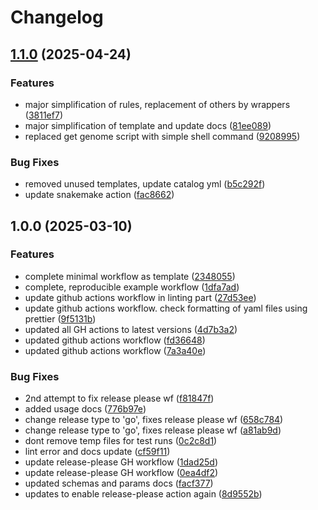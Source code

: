 # Changelog

## [1.1.0](https://github.com/MPUSP/snakemake-workflow-template/compare/v1.0.0...v1.1.0) (2025-04-24)


### Features

* major simplification of rules, replacement of others by wrappers ([3811ef7](https://github.com/MPUSP/snakemake-workflow-template/commit/3811ef796df4fe38fb7161f9a1b06fac9db86d5b))
* major simplification of template and update docs ([81ee089](https://github.com/MPUSP/snakemake-workflow-template/commit/81ee08989857366893593a333615523f05295f87))
* replaced get genome script with simple shell command ([9208995](https://github.com/MPUSP/snakemake-workflow-template/commit/9208995b78433ce3680a0b0e453ddcf5915abcef))


### Bug Fixes

* removed unused templates, update catalog yml ([b5c292f](https://github.com/MPUSP/snakemake-workflow-template/commit/b5c292ff4b476441d8068ca8013e3b931d30fc04))
* update snakemake action ([fac8662](https://github.com/MPUSP/snakemake-workflow-template/commit/fac8662193fa501fdfc2f3bb94e7549b96dec500))

## 1.0.0 (2025-03-10)


### Features

* complete minimal workflow as template ([2348055](https://github.com/MPUSP/snakemake-workflow-template/commit/234805535a6353a3db59d5bba0a4b38fe8194d97))
* complete, reproducible example workflow ([1dfa7ad](https://github.com/MPUSP/snakemake-workflow-template/commit/1dfa7adb0120880ae5e85c57551d5e698a057497))
* update github actions workflow in linting part ([27d53ee](https://github.com/MPUSP/snakemake-workflow-template/commit/27d53eecfad935f50bc62a30248141891a4329ee))
* update github actions workflow. check formatting of yaml files using prettier ([9f5131b](https://github.com/MPUSP/snakemake-workflow-template/commit/9f5131bf0eeaf1eb7fb0937b2840f73db2a02724))
* updated all GH actions to latest versions ([4d7b3a2](https://github.com/MPUSP/snakemake-workflow-template/commit/4d7b3a2b143c304b6dcf487664c392c4a5e98f74))
* updated github actions workflow ([fd36648](https://github.com/MPUSP/snakemake-workflow-template/commit/fd3664841b830ae670549aabb214eb6004aa696d))
* updated github actions workflow ([7a3a40e](https://github.com/MPUSP/snakemake-workflow-template/commit/7a3a40e62df01b37a802a085e7210014eb3fba82))


### Bug Fixes

* 2nd attempt to fix release please wf ([f81847f](https://github.com/MPUSP/snakemake-workflow-template/commit/f81847fdfd39d99e795006da4f84701ee6ba8ddc))
* added usage docs ([776b97e](https://github.com/MPUSP/snakemake-workflow-template/commit/776b97e3d0e928d98f4c48e619090b47f702dcab))
* change release type to 'go', fixes release please wf ([658c784](https://github.com/MPUSP/snakemake-workflow-template/commit/658c784ab5d70b117ce9dd386f5b07f8e4ff782d))
* change release type to 'go', fixes release please wf ([a81ab9d](https://github.com/MPUSP/snakemake-workflow-template/commit/a81ab9def05667e23c5e59ac881c7a57b9f1b767))
* dont remove temp files for test runs ([0c2c8d1](https://github.com/MPUSP/snakemake-workflow-template/commit/0c2c8d19c51648872d09a8f697826b9445bafc81))
* lint error and docs update ([cf59f11](https://github.com/MPUSP/snakemake-workflow-template/commit/cf59f11acc11c01866ad56971fd132661f4f32be))
* update release-please GH workflow ([1dad25d](https://github.com/MPUSP/snakemake-workflow-template/commit/1dad25da5de222982b0cdf35a91be6ecc5a81a42))
* update release-please GH workflow ([0ea4df2](https://github.com/MPUSP/snakemake-workflow-template/commit/0ea4df2f746e0fc760c06a3b902e2ee8bdf2ff42))
* updated schemas and params docs ([facf377](https://github.com/MPUSP/snakemake-workflow-template/commit/facf377a7cc107b3e8db0793b21027a9f3df0eeb))
* updates to enable release-please action again ([8d9552b](https://github.com/MPUSP/snakemake-workflow-template/commit/8d9552b8369ca6b115ee00777f45cf641312dde3))
